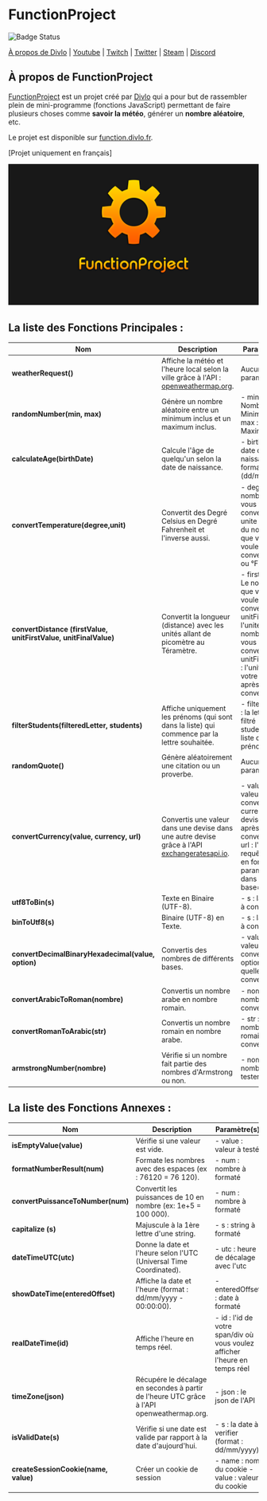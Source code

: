 # FunctionProject
![Badge Status](https://cloud.divlo.fr/public_files/others/Trash/under_dev.svg)

[À propos de Divlo](https://divlo.fr/) | [Youtube](https://www.youtube.com/c/Divlo) | [Twitch](https://www.twitch.tv/divlofr) | [Twitter](https://twitter.com/Divlo_FR) | [Steam](https://steamcommunity.com/id/Divlo/) | [Discord](https://discordapp.com/invite/WWK2JPz)

## À propos de FunctionProject
[FunctionProject](https://function.divlo.fr/) est un projet créé par [Divlo](https://divlo.fr/) qui a pour but de rassembler plein de mini-programme (fonctions JavaScript) permettant de faire plusieurs choses comme **savoir la météo**, générer un **nombre aléatoire**, etc. 

Le projet est disponible sur [function.divlo.fr](https://function.divlo.fr/).

[Projet uniquement en français]

[![FunctionProject](/img/FunctionProject.png)](https://function.divlo.fr/)

## La liste des Fonctions Principales :   
| Nom | Description | Paramètre(s) |
| -- | -- | -- |
| **weatherRequest()** | Affiche la météo et l'heure local selon la ville grâce à l'API : [openweathermap.org](https://openweathermap.org/). | Aucun paramètre |
| **randomNumber(min, max)** | Génère un nombre aléatoire entre un minimum inclus et un maximum inclus. | - min : Nombre Minimum - max : Nombre Maximum |
| **calculateAge(birthDate)** | Calcule l'âge de quelqu'un selon la date de naissance. | - birthDate : date de naissance au format (dd/mm/yyyy). |
| **convertTemperature(degree,unit)** | Convertit des Degré Celsius en Degré Fahrenheit et l'inverse aussi. | - degre : Le nombre que vous voulez convertir - unite : l'unité du nombre que vous voulez convertir (°C ou °F)	|
| **convertDistance (firstValue, unitFirstValue, unitFinalValue)** | Convertit la longueur (distance) avec les unités allant de picomètre au Téramètre. | - firstValue : Le nombre que vous voulez convertir - unitFirstValue : l'unité du nombre que vous voulez convertir - unitFinalValue : l'unité de votre nombre après la conversion	|
| **filterStudents(filteredLetter, students)** | Affiche uniquement les prénoms (qui sont dans la liste) qui commence par la lettre souhaitée. | - filteredLetter : la lettre à filtré - students : la liste des prénoms  |
| **randomQuote()** | Génère aléatoirement une citation ou un proverbe. | Aucun paramètre  |
| **convertCurrency(value, currency, url)** | Convertis une valeur dans une devise dans une autre devise grâce à l'API [exchangeratesapi.io](https://exchangeratesapi.io/). | - value : la valeur à convertir - currency : la devise à avoir après conversion - url : l'url de la requête à l'API en fonction du paramètre dans l'url '?base=' |
| **utf8ToBin(s)** | Texte en Binaire (UTF-8). | - s : la valeur à convertir  |
| **binToUtf8(s)** | Binaire (UTF-8) en Texte. | - s : la valeur à convertir  |
| **convertDecimalBinaryHexadecimal(value, option)** | Convertis des nombres de différents bases. | - value : la valeur à convertir - option : En quelle base convertir |
| **convertArabicToRoman(nombre)** | Convertis un nombre arabe en nombre romain. | - nombre : le nombre à convertir  |
| **convertRomanToArabic(str)** | Convertis un nombre romain en nombre arabe. | - str : le nombre romain à convertir  |
| **armstrongNumber(nombre)** | Vérifie si un nombre fait partie des nombres d'Armstrong ou non. | - nombre : le nombre à tester  |

## La liste des Fonctions Annexes :   
| Nom | Description | Paramètre(s) |
| -- | -- | -- |
| **isEmptyValue(value)** | Vérifie si une valeur est vide. | - value : valeur à testé |
| **formatNumberResult(num)** | Formate les nombres avec des espaces (ex : 76120 = 76 120). | - num : nombre à formaté |
| **convertPuissanceToNumber(num)** | Convertit les puissances de 10 en nombre (ex: 1e+5 = 100 000). | - num : nombre à formaté |
| **capitalize (s)** | Majuscule à la 1ère lettre d'une string. | - s : string à formaté |
| **dateTimeUTC(utc)** | Donne la date et l'heure selon l'UTC (Universal Time Coordinated). | - utc : heure de décalage avec l'utc |
| **showDateTime(enteredOffset)** | Affiche la date et l'heure (format : dd/mm/yyyy - 00:00:00). | - enteredOffset : date à formaté |
| **realDateTime(id)** | Affiche l'heure en temps réel. | - id : l'id de votre span/div où vous voulez afficher l'heure en temps réel |
| **timeZone(json)** | Récupére le décalage en secondes à partir de l'heure UTC grâce à l'API openweathermap.org. | - json : le json de l'API |
| **isValidDate(s)** | Vérifie si une date est valide par rapport à la date d'aujourd'hui.  | - s : la date à verifier (format : dd/mm/yyyy) |
| **createSessionCookie(name, value)** | Créer un cookie de session  | - name : nom du cookie - value : valeur du cookie |